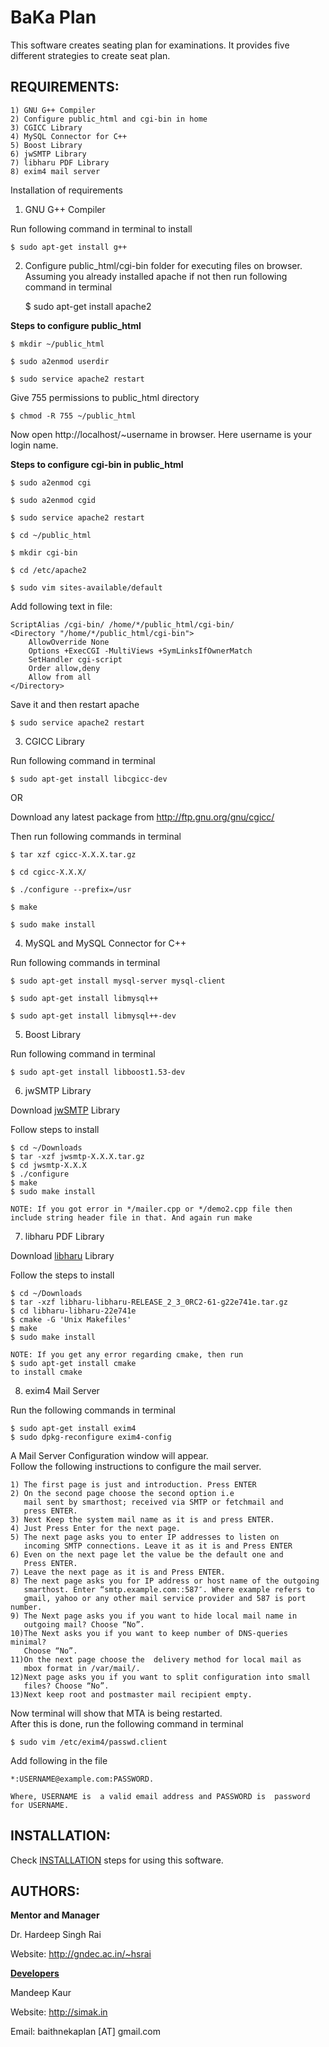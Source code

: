 BaKa Plan
=========

This software creates seating plan for examinations. It provides five 
different strategies to create seat plan.

REQUIREMENTS:
-------------

    1) GNU G++ Compiler
    2) Configure public_html and cgi-bin in home
    3) CGICC Library
    4) MySQL Connector for C++
    5) Boost Library
    6) jwSMTP Library
    7) libharu PDF Library
    8) exim4 mail server

Installation of requirements

1) GNU G++ Compiler
    
Run following command in terminal to install
    
    $ sudo apt-get install g++

2) Configure public_html/cgi-bin folder for executing files on browser.<br>
Assuming you already installed apache if not then run following
command in terminal

    $ sudo apt-get install apache2
    
**Steps to configure public_html**
        
    $ mkdir ~/public_html
    
    $ sudo a2enmod userdir
        
    $ sudo service apache2 restart
        
Give 755 permissions to public_html directory
        
    $ chmod -R 755 ~/public_html
        
Now open http://localhost/~username in browser.
Here username is your login name.
    
**Steps to configure cgi-bin in public_html**
    
    $ sudo a2enmod cgi
    
    $ sudo a2enmod cgid
    
    $ sudo service apache2 restart
     
    $ cd ~/public_html
    
    $ mkdir cgi-bin
    
    $ cd /etc/apache2
    
    $ sudo vim sites-available/default
    
Add following text in file:
    
    ScriptAlias /cgi-bin/ /home/*/public_html/cgi-bin/
    <Directory "/home/*/public_html/cgi-bin">
        AllowOverride None
        Options +ExecCGI -MultiViews +SymLinksIfOwnerMatch
        SetHandler cgi-script
        Order allow,deny
        Allow from all
    </Directory>
    
Save it and then restart apache

    $ sudo service apache2 restart
    
3) CGICC Library<br>

Run following command in terminal
    
    $ sudo apt-get install libcgicc-dev

OR

Download any latest package from http://ftp.gnu.org/gnu/cgicc/<br>
    
Then run following commands in terminal
    
    $ tar xzf cgicc-X.X.X.tar.gz 
    
    $ cd cgicc-X.X.X/ 
  
    $ ./configure --prefix=/usr 
    
    $ make
    
    $ sudo make install
    
<!--    NOTE: If you got permission error then use sudo with command.-->

4) MySQL and MySQL Connector for C++

Run following commands in terminal

    $ sudo apt-get install mysql-server mysql-client
    
    $ sudo apt-get install libmysql++

    $ sudo apt-get install libmysql++-dev

5) Boost Library

Run following command in terminal

    $ sudo apt-get install libboost1.53-dev 

6) jwSMTP Library

Download
[jwSMTP](http://sourceforge.net/projects/jwsmtp/files/latest/download) Library

Follow steps to install

    $ cd ~/Downloads
    $ tar -xzf jwsmtp-X.X.X.tar.gz
    $ cd jwsmtp-X.X.X
    $ ./configure
    $ make
    $ sudo make install

    NOTE: If you got error in */mailer.cpp or */demo2.cpp file then
    include string header file in that. And again run make
    
7) libharu PDF Library

Download
[libharu](https://github.com/libharu/libharu/tarball/master)
Library

Follow the steps to install

    $ cd ~/Downloads
    $ tar -xzf libharu-libharu-RELEASE_2_3_0RC2-61-g22e741e.tar.gz
    $ cd libharu-libharu-22e741e
    $ cmake -G 'Unix Makefiles'
    $ make
    $ sudo make install
    
    NOTE: If you get any error regarding cmake, then run
    $ sudo apt-get install cmake
    to install cmake
    
8) exim4 Mail Server

Run the following commands in terminal

    $ sudo apt-get install exim4
    $ sudo dpkg-reconfigure exim4-config
    
A Mail Server Configuration window will appear.<br>
Follow the following instructions to configure the mail server.

    1) The first page is just and introduction. Press ENTER
    2) On the second page choose the second option i.e 
       mail sent by smarthost; received via SMTP or fetchmail and 
       press ENTER.
    3) Next Keep the system mail name as it is and press ENTER.
    4) Just Press Enter for the next page.
    5) The next page asks you to enter IP addresses to listen on
       incoming SMTP connections. Leave it as it is and Press ENTER
    6) Even on the next page let the value be the default one and 
       Press ENTER.
    7) Leave the next page as it is and Press ENTER.
    8) The next page asks you for IP address or host name of the outgoing
       smarthost. Enter “smtp.example.com::587″. Where example refers to
       gmail, yahoo or any other mail service provider and 587 is port number.
    9) The Next page asks you if you want to hide local mail name in 
       outgoing mail? Choose “No”.
    10)The Next asks you if you want to keep number of DNS-queries minimal?
       Choose “No”.
    11)On the next page choose the  delivery method for local mail as
       mbox format in /var/mail/.
    12)Next page asks you if you want to split configuration into small
       files? Choose “No”. 
    13)Next keep root and postmaster mail recipient empty.

Now terminal will show that MTA is being restarted.<br>
After this is done, run the following command in terminal

    $ sudo vim /etc/exim4/passwd.client

Add following in the file

    *:USERNAME@example.com:PASSWORD.

    Where, USERNAME is  a valid email address and PASSWORD is  password for USERNAME.



INSTALLATION:
-------------
Check [INSTALLATION](https://github.com/GreatDevelopers/bakaplan/blob/master/INSTALLATION.txt) steps for using this software.

AUTHORS:
--------
<b>Mentor and Manager</b>

Dr. Hardeep Singh Rai

Website: http://gndec.ac.in/~hsrai

<b>[Developers](https://github.com/GreatDevelopers/bakaplan/wiki/Contributors)</b>

Mandeep Kaur

Website: http://simak.in

Email: baithnekaplan \[AT\] gmail.com

